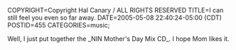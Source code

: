COPYRIGHT=Copyright Hal Canary / ALL RIGHTS RESERVED
TITLE=I can still feel you even so far away.
DATE=2005-05-08 22:40:24-05:00 (CDT)
POSTID=455
CATEGORIES=music;

Well, I just put together the \_NIN Mother's Day Mix CD\_. I hope Mom likes it.
